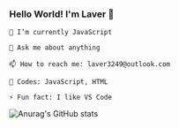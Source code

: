 ### Hello World! I'm Laver 👋

    🌱 I’m currently JavaScript

    💬 Ask me about anything

    📫 How to reach me: laver3249@outlook.com
    
    💪 Codes: JavaScript, HTML

    ⚡ Fun fact: I like VS Code

![Anurag's GitHub stats](https://github-readme-stats.vercel.app/api?username=anuraghazra&show_icons=true&theme=react)

